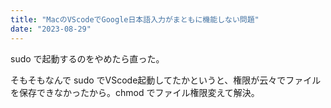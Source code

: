 ```yaml
---
title: "MacのVScodeでGoogle日本語入力がまともに機能しない問題"
date: "2023-08-29"
---
```


sudo で起動するのをやめたら直った。

そもそもなんで sudo でVScode起動してたかというと、権限が云々でファイルを保存できなかったから。chmod でファイル権限変えて解決。
